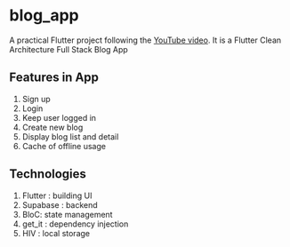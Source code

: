 # blog_app

A practical Flutter project following the [YouTube video](https://www.youtube.com/watch?v=ELFORM9fmss).
It is a Flutter Clean Architecture Full Stack Blog App

## Features in App

1. Sign up
2. Login
3. Keep user logged in
4. Create new blog
5. Display blog list and detail
6. Cache of offline usage

## Technologies

1. Flutter : building UI
2. Supabase : backend
3. BloC: state management
4. get_it : dependency injection
5. HIV : local storage
